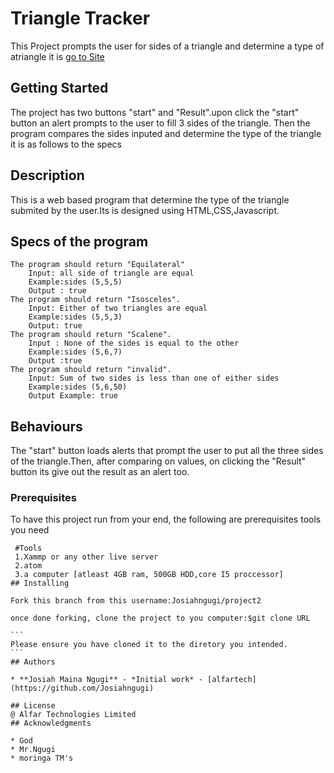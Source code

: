 # Triangle Tracker
This Project prompts the user for sides of a triangle and determine a type of  atriangle it is
<a href="https://josiahngugi.github.io/project2/">go to  Site</a>

## Getting Started
The project has two buttons "start" and "Result".upon click the "start" button an alert prompts  to the user to fill 3 sides of the triangle.
Then the program compares the sides inputed and determine the type of the triangle it is as follows to the specs
## Description
This is a web based program that determine the type of the triangle submited by the user.Its is designed using HTML,CSS,Javascript. 

## Specs of the program

    The program should return "Equilateral"
        Input: all side of triangle are equal
        Example:sides (5,5,5)
        Output : true
    The program should return "Isosceles".
        Input: Either of two triangles are equal
        Example:sides (5,5,3)
        Output: true
    The program should return "Scalene".
        Input : None of the sides is equal to the other
        Example:sides (5,6,7)
        Output :true
    The program should return "invalid".
        Input: Sum of two sides is less than one of either sides
        Example:sides (5,6,50)
        Output Example: true
## Behaviours
The "start" button loads alerts that prompt the user to put all the three sides of the triangle.Then, after comparing on values, on clicking the "Result" button its give out the result as an alert too. 
### Prerequisites
To have this project run from your end, the following are prerequisites tools you need
````
 #Tools 
 1.Xammp or any other live server
 2.atom
 3.a computer [atleast 4GB ram, 500GB HDD,core I5 proccessor]
## Installing

Fork this branch from this username:Josiahngugi/project2

once done forking, clone the project to you computer:$git clone URL

```
Please ensure you have cloned it to the diretory you intended.
```
## Authors

* **Josiah Maina Ngugi** - *Initial work* - [alfartech](https://github.com/Josiahngugi)

## License
@ Alfar Technologies Limited 
## Acknowledgments

* God
* Mr.Ngugi
* moringa TM's
